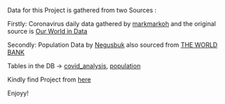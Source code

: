 Data for this Project is gathered from two Sources :  

Firstly: Coronavirus daily data gathered by [markmarkoh](https://data.world/markmarkoh) and the original source is [Our World in Data](https://ourworldindata.org/coronavirus)

Secondly: Population Data by [Negusbuk](https://github.com/datasets/population/blob/main/data/population.csv) also sourced from [THE WORLD BANK](https://data.worldbank.org/indicator/SP.POP.TOTL)

Tables in the DB -> [covid_analysis](https://github.com/omar25599/SQL-Projects/blob/main/Covid-19%20pandemic%20Analysis/full_data.csv), [population](https://github.com/omar25599/SQL-Projects/blob/main/Covid-19%20pandemic%20Analysis/population.csv)

Kindly find Project from [here](https://github.com/omar25599/SQL-Projects/blob/main/Covid-19%20pandemic%20Analysis/Covid-19%20Analysis.ipynb)

Enjoyy!
